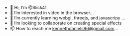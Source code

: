 - 👋 Hi, I’m @Slick41
- 👀 I’m interested in video in the browser...
- 🌱 I’m currently learning webgl, threejs, and javascripy ...
- 💞️ I’m looking to collaborate on creating special effects
- 📫 How to reach me kennethdaniels96@gmail.com...

<!---
Slick41/Slick41 is a ✨ special ✨ repository because its `README.md` (this file) appears on your GitHub profile.
You can click the Preview link to take a look at your changes.
--->
